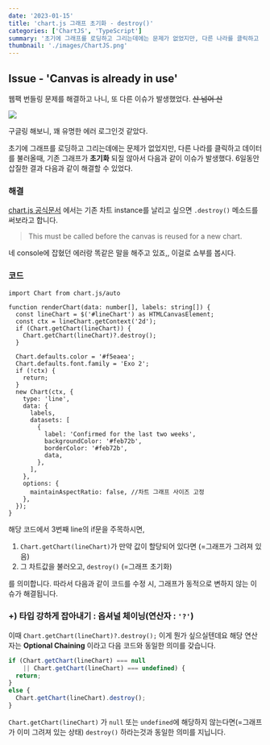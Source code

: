 ```yaml
---
date: '2023-01-15'
title: 'chart.js 그래프 초기화 - destroy()'
categories: ['ChartJS', 'TypeScript']
summary: '초기에 그래프를 로딩하고 그리는데에는 문제가 없었지만, 다른 나라를 클릭하고 데이터를 불러올때, 기존 그래프가 초기화 되질 않아서 다음과 같이 이슈가 발생했다.'
thumbnail: './images/ChartJS.png'
---
```

## Issue - 'Canvas is already in use'
웹팩 번들링 문제를 해결하고 나니, 또 다른 이슈가 발생했었다. ~~산 넘어 산~~

![](https://velog.velcdn.com/images/damin1025/post/3ad00259-a0dc-4322-a127-1233bc165b1b/image.PNG)

구글링 해보니, 꽤 유명한 에러 로그인것 같았다.

초기에 그래프를 로딩하고 그리는데에는 문제가 없었지만, 다른 나라를 클릭하고 데이터를 불러올때, 기존 그래프가 **초기화** 되질 않아서 다음과 같이 이슈가 발생했다. 6일동안 삽질한 결과 다음과 같이 해결할 수 있었다.

### 해결
[chart.js 공식문서](https://www.chartjs.org/docs/latest/developers/api.html) 에서는 기존 차트 instance를 날리고 싶으면 `.destroy()` 메소드를 써보라고 합니다. 

>This must be called before the canvas is reused for a new chart.

네 console에 잡혔던 에러랑 똑같은 말을 해주고 있죠,, 이걸로 쇼부를 봅시다.

### 코드
```tsx
import Chart from chart.js/auto

function renderChart(data: number[], labels: string[]) {
  const lineChart = $('#lineChart') as HTMLCanvasElement;
  const ctx = lineChart.getContext('2d');
  if (Chart.getChart(lineChart)) {
    Chart.getChart(lineChart)?.destroy();
  }

  Chart.defaults.color = '#f5eaea';
  Chart.defaults.font.family = 'Exo 2';
  if (!ctx) {
    return;
  }
  new Chart(ctx, {
    type: 'line',
    data: {
      labels,
      datasets: [
        {
          label: 'Confirmed for the last two weeks',
          backgroundColor: '#feb72b',
          borderColor: '#feb72b',
          data,
        },
      ],
    },
    options: {
      maintainAspectRatio: false, //차트 그래프 사이즈 고정
    },
  });
}
```
해당 코드에서 3번째 line의 if문을 주목하시면,
1. `Chart.getChart(lineChart)`가 만약 값이 할당되어 있다면 (=그래프가 그려져 있음)
2. 그 차트값을 불러오고, `destroy()` (=그래프 초기화) 

를 의미합니다. 따라서 다음과 같이 코드를 수정 시, 그래프가 동적으로 변하지 않는 이슈가 해결됩니다. 

### +) 타입 강하게 잡아내기 : 옵셔널 체이닝(연산자 : `'?'`)
이때 `Chart.getChart(lineChart)?.destroy();` 이게 뭔가 싶으실텐데요
해당 연산자는 **Optional Chaining** 이라고 다음 코드와 동일한 의미를 갖습니다.  

```js
if (Chart.getChart(lineChart) === null 
    || Chart.getChart(lineChart) === undefined) { 
  return; 
}
else { 
  Chart.getChart(lineChart).destroy(); 
}
```
`Chart.getChart(lineChart)` 가 `null` 또는 `undefined`에 해당하지 않는다면(=그래프가 이미 그려져 있는 상태) `destroy()` 하라는것과 동일한 의미를 지닙니다. 